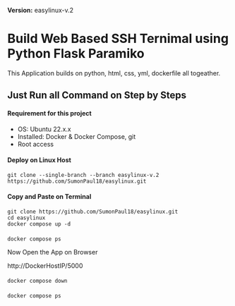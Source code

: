 <b>Version:</b> easylinux-v.2
# Build Web Based SSH Ternimal using Python Flask Paramiko 
This Application builds on python, html, css, yml, dockerfile all togeather. 
## Just Run all Command on Step by Steps 

#### Requirement for this project
- OS: Ubuntu 22.x.x
- Installed: Docker & Docker Compose, git
- Root access

#### Deploy on Linux Host
    git clone --single-branch --branch easylinux-v.2 https://github.com/SumonPaul18/easylinux.git

#### Copy and Paste on Terminal 

    git clone https://github.com/SumonPaul18/easylinux.git
    cd easylinux
    docker compose up -d
####
    docker compose ps

Now Open the App on Browser     

http://DockerHostIP/5000
####
    docker compose down
####
    docker compose ps
####
    
